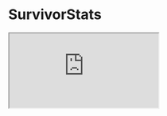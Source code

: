 # SurvivorStats

<iframe src="https://docs.google.com/spreadsheets/d/e/2PACX-1vSXNhnOPF-p10WpjLm2W7SdBBCzB5ylfwKNW_m9gaP5FDWjymO-nPVgYY0tcqavVu1_FU9kMZoT1HP1/pubhtml?gid=1500599890&amp;single=true&amp;widget=true&amp;headers=false"></iframe>
